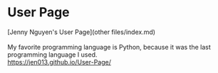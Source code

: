 # User Page
[Jenny Nguyen's User Page](other files/index.md)<br /><br />
My favorite programming language is Python, because it was the last programming language I used. <br />
https://jen013.github.io/User-Page/<br />
